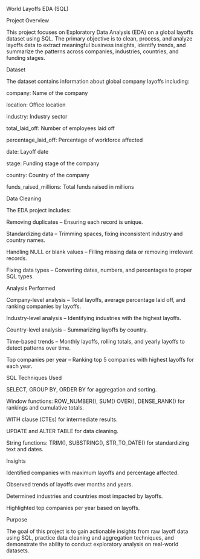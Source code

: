 World Layoffs EDA (SQL)

Project Overview

This project focuses on Exploratory Data Analysis (EDA) on a global layoffs dataset using SQL. The primary objective is to clean, process, and analyze layoffs data to extract meaningful business insights, identify trends, and summarize the patterns across companies, industries, countries, and funding stages.



Dataset

The dataset contains information about global company layoffs including:

company: Name of the company

location: Office location

industry: Industry sector

total_laid_off: Number of employees laid off

percentage_laid_off: Percentage of workforce affected

date: Layoff date

stage: Funding stage of the company

country: Country of the company

funds_raised_millions: Total funds raised in millions



Data Cleaning

The EDA project includes:

Removing duplicates – Ensuring each record is unique.

Standardizing data – Trimming spaces, fixing inconsistent industry and country names.

Handling NULL or blank values – Filling missing data or removing irrelevant records.

Fixing data types – Converting dates, numbers, and percentages to proper SQL types.



Analysis Performed

Company-level analysis – Total layoffs, average percentage laid off, and ranking companies by layoffs.

Industry-level analysis – Identifying industries with the highest layoffs.

Country-level analysis – Summarizing layoffs by country.

Time-based trends – Monthly layoffs, rolling totals, and yearly layoffs to detect patterns over time.

Top companies per year – Ranking top 5 companies with highest layoffs for each year.



SQL Techniques Used

SELECT, GROUP BY, ORDER BY for aggregation and sorting.

Window functions: ROW_NUMBER(), SUM() OVER(), DENSE_RANK() for rankings and cumulative totals.

WITH clause (CTEs) for intermediate results.

UPDATE and ALTER TABLE for data cleaning.

String functions: TRIM(), SUBSTRING(), STR_TO_DATE() for standardizing text and dates.



Insights

Identified companies with maximum layoffs and percentage affected.

Observed trends of layoffs over months and years.

Determined industries and countries most impacted by layoffs.

Highlighted top companies per year based on layoffs.



Purpose

The goal of this project is to gain actionable insights from raw layoff data using SQL, practice data cleaning and aggregation techniques, and demonstrate the ability to conduct exploratory analysis on real-world datasets.
